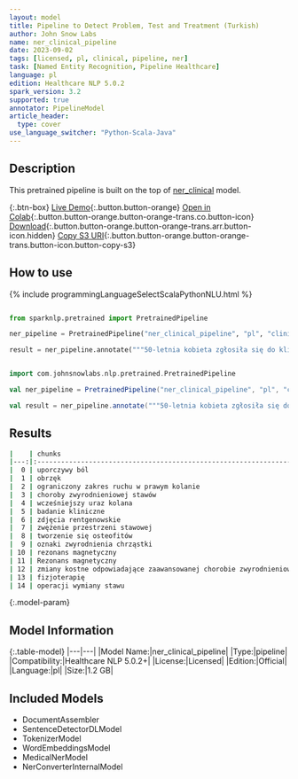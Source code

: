 ```yaml
---
layout: model
title: Pipeline to Detect Problem, Test and Treatment (Turkish)
author: John Snow Labs
name: ner_clinical_pipeline
date: 2023-09-02
tags: [licensed, pl, clinical, pipeline, ner]
task: [Named Entity Recognition, Pipeline Healthcare]
language: pl
edition: Healthcare NLP 5.0.2
spark_version: 3.2
supported: true
annotator: PipelineModel
article_header:
  type: cover
use_language_switcher: "Python-Scala-Java"
---
```


## Description

This pretrained pipeline is built on the top of [ner_clinical](https://nlp.johnsnowlabs.com/2023/08/29/ner_clinical_tr.html) model.

{:.btn-box}
[Live Demo](https://demo.johnsnowlabs.com/healthcare/NER_CLINICAL_MULTI/){:.button.button-orange}
[Open in Colab](https://colab.research.google.com/github/JohnSnowLabs/spark-nlp-workshop/blob/master/tutorials/streamlit_notebooks/healthcare/NER_CLINICAL_MULTI.ipynb){:.button.button-orange.button-orange-trans.co.button-icon}
[Download](https://s3.amazonaws.com/auxdata.johnsnowlabs.com/clinical/models/ner_clinical_pipeline_pl_5.0.2_3.2_1693690490759.zip){:.button.button-orange.button-orange-trans.arr.button-icon.hidden}
[Copy S3 URI](s3://auxdata.johnsnowlabs.com/clinical/models/ner_clinical_pipeline_pl_5.0.2_3.2_1693690490759.zip){:.button.button-orange.button-orange-trans.button-icon.button-copy-s3}

## How to use



<div class="tabs-box" markdown="1">
{% include programmingLanguageSelectScalaPythonNLU.html %}
  
```python

from sparknlp.pretrained import PretrainedPipeline

ner_pipeline = PretrainedPipeline("ner_clinical_pipeline", "pl", "clinical/models")

result = ner_pipeline.annotate("""50-letnia kobieta zgłosiła się do kliniki ortopedycznej skarżąc się na uporczywy ból, obrzęk i ograniczony zakres ruchu w prawym kolanie. Pacjentka zgłosiła historię choroby zwyrodnieniowej stawów i wcześniejszy uraz kolana. Przeprowadzono badanie kliniczne i wykonano zdjęcia rentgenowskie, które wykazały zwężenie przestrzeni stawowej, tworzenie się osteofitów i oznaki zwyrodnienia chrząstki. Aby potwierdzić diagnozę i ocenić stopień zaawansowania, zlecono rezonans magnetyczny. Rezonans magnetyczny wykazał rozległą utratę chrząstki i zmiany kostne odpowiadające zaawansowanej chorobie zwyrodnieniowej stawów. Po rozważeniu stanu pacjenta i jego preferencji, omówiono plan leczenia, który obejmował kontrolę bólu, fizjoterapię i możliwość operacji wymiany stawu.""")

```
```scala

import com.johnsnowlabs.nlp.pretrained.PretrainedPipeline

val ner_pipeline = PretrainedPipeline("ner_clinical_pipeline", "pl", "clinical/models")

val result = ner_pipeline.annotate("""50-letnia kobieta zgłosiła się do kliniki ortopedycznej skarżąc się na uporczywy ból, obrzęk i ograniczony zakres ruchu w prawym kolanie. Pacjentka zgłosiła historię choroby zwyrodnieniowej stawów i wcześniejszy uraz kolana. Przeprowadzono badanie kliniczne i wykonano zdjęcia rentgenowskie, które wykazały zwężenie przestrzeni stawowej, tworzenie się osteofitów i oznaki zwyrodnienia chrząstki. Aby potwierdzić diagnozę i ocenić stopień zaawansowania, zlecono rezonans magnetyczny. Rezonans magnetyczny wykazał rozległą utratę chrząstki i zmiany kostne odpowiadające zaawansowanej chorobie zwyrodnieniowej stawów. Po rozważeniu stanu pacjenta i jego preferencji, omówiono plan leczenia, który obejmował kontrolę bólu, fizjoterapię i możliwość operacji wymiany stawu.""")

```
</div>

## Results

```bash
|    | chunks                                                                    |   begin |   end | entities   |
|---:|:--------------------------------------------------------------------------|--------:|------:|:-----------|
|  0 | uporczywy ból                                                             |      71 |    83 | PROBLEM    |
|  1 | obrzęk                                                                    |      86 |    91 | PROBLEM    |
|  2 | ograniczony zakres ruchu w prawym kolanie                                 |      95 |   135 | PROBLEM    |
|  3 | choroby zwyrodnieniowej stawów                                            |     166 |   195 | PROBLEM    |
|  4 | wcześniejszy uraz kolana                                                  |     199 |   222 | PROBLEM    |
|  5 | badanie kliniczne                                                         |     240 |   256 | TEST       |
|  6 | zdjęcia rentgenowskie                                                     |     269 |   289 | TEST       |
|  7 | zwężenie przestrzeni stawowej                                             |     307 |   335 | PROBLEM    |
|  8 | tworzenie się osteofitów                                                  |     338 |   361 | PROBLEM    |
|  9 | oznaki zwyrodnienia chrząstki                                             |     365 |   393 | PROBLEM    |
| 10 | rezonans magnetyczny                                                      |     461 |   480 | TEST       |
| 11 | Rezonans magnetyczny                                                      |     483 |   502 | TEST       |
| 12 | zmiany kostne odpowiadające zaawansowanej chorobie zwyrodnieniowej stawów |     540 |   612 | PROBLEM    |
| 13 | fizjoterapię                                                              |     719 |   730 | TREATMENT  |
| 14 | operacji wymiany stawu                                                    |     744 |   765 | TREATMENT  |
```

{:.model-param}
## Model Information

{:.table-model}
|---|---|
|Model Name:|ner_clinical_pipeline|
|Type:|pipeline|
|Compatibility:|Healthcare NLP 5.0.2+|
|License:|Licensed|
|Edition:|Official|
|Language:|pl|
|Size:|1.2 GB|

## Included Models

- DocumentAssembler
- SentenceDetectorDLModel
- TokenizerModel
- WordEmbeddingsModel
- MedicalNerModel
- NerConverterInternalModel
